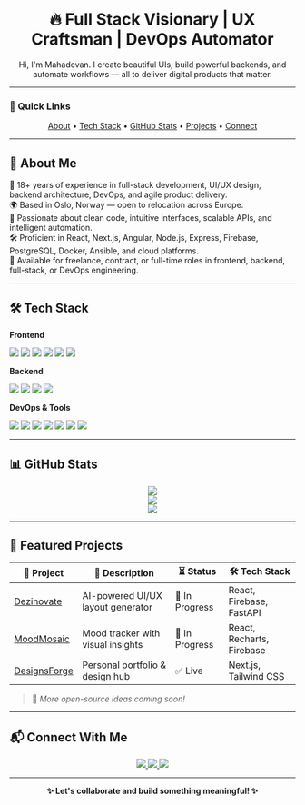 <h1 align="center">🔥 Full Stack Visionary | UX Craftsman | DevOps Automator</h1>

<p align="center">
Hi, I'm Mahadevan. I create beautiful UIs, build powerful backends, and automate workflows — all to deliver digital products that matter.
</p>

---

### 📌 Quick Links

<p align="center">
  <a href="#-about-me">About</a> • 
  <a href="#-tech-stack">Tech Stack</a> • 
  <a href="#-github-stats">GitHub Stats</a> • 
  <a href="#-featured-projects">Projects</a> • 
  <a href="#-connect-with-me">Connect</a>
</p>

---

## 📖 About Me

💼 18+ years of experience in full-stack development, UI/UX design, backend architecture, DevOps, and agile product delivery.  
🌍 Based in Oslo, Norway — open to relocation across Europe.  
🚀 Passionate about clean code, intuitive interfaces, scalable APIs, and intelligent automation.  
🛠 Proficient in React, Next.js, Angular, Node.js, Express, Firebase, PostgreSQL, Docker, Ansible, and cloud platforms.  
🎯 Available for freelance, contract, or full-time roles in frontend, backend, full-stack, or DevOps engineering.



---

## 🛠 Tech Stack

**Frontend**
<p>
  <img src="https://img.shields.io/badge/React-20232a?style=for-the-badge&logo=react" />
  <img src="https://img.shields.io/badge/Next.js-000000?style=for-the-badge&logo=next.js" />
  <img src="https://img.shields.io/badge/Angular-DD0031?style=for-the-badge&logo=angular&logoColor=white" />
  <img src="https://img.shields.io/badge/Vue.js-42b883?style=for-the-badge&logo=vue.js&logoColor=white" />
  <img src="https://img.shields.io/badge/Tailwind-06B6D4?style=for-the-badge&logo=tailwindcss" />
  <img src="https://img.shields.io/badge/Figma-F24E1E?style=for-the-badge&logo=figma" />
</p>

**Backend**
<p>
  <img src="https://img.shields.io/badge/Node.js-3C873A?style=for-the-badge&logo=nodedotjs" />
  <img src="https://img.shields.io/badge/Express.js-000000?style=for-the-badge&logo=express" />
  <img src="https://img.shields.io/badge/Firebase-FFCA28?style=for-the-badge&logo=firebase" />
  <img src="https://img.shields.io/badge/PostgreSQL-336791?style=for-the-badge&logo=postgresql" />
</p>

**DevOps & Tools**
<p>
  <img src="https://img.shields.io/badge/GitHub-181717?style=for-the-badge&logo=github" />
  <img src="https://img.shields.io/badge/Azure DevOps-0078D7?style=for-the-badge&logo=azuredevops" />
  <img src="https://img.shields.io/badge/Docker-2496ED?style=for-the-badge&logo=docker" />
  <img src="https://img.shields.io/badge/Ansible-EE0000?style=for-the-badge&logo=ansible&logoColor=white" />
  <img src="https://img.shields.io/badge/Postman-FF6C37?style=for-the-badge&logo=postman&logoColor=white" />
  <img src="https://img.shields.io/badge/Vercel-000000?style=for-the-badge&logo=vercel&logoColor=white" />
  <img src="https://img.shields.io/badge/VS Code-007ACC?style=for-the-badge&logo=visualstudiocode" />
</p>

---

## 📊 GitHub Stats

<p align="center">
  <img src="https://github-readme-stats.vercel.app/api?username=karthic2914&show_icons=true&theme=tokyonight" />
  <br/>
  <img src="https://streak-stats.demolab.com/?user=karthic2914&theme=tokyonight" />
  <br/>
  <img src="https://github-readme-stats.vercel.app/api/top-langs/?username=karthic2914&layout=compact&theme=tokyonight" />
</p>

---

## 🚀 Featured Projects

| 💼 Project | 📝 Description | ⏳ Status | 🛠 Tech Stack |
|-----------|----------------|-----------|----------------|
| [Dezinovate](https://github.com/karthic2914/dezinovate) | AI-powered UI/UX layout generator | 🚧 In Progress | React, Firebase, FastAPI |
| [MoodMosaic](https://github.com/karthic2914/moodmosaic) | Mood tracker with visual insights | 🚧 In Progress | React, Recharts, Firebase |
| [DesignsForge](https://www.designsforge.com) | Personal portfolio & design hub | ✅ Live | Next.js, Tailwind CSS |

> 🧠 *More open-source ideas coming soon!*

---

## 📬 Connect With Me

<p align="center">
  <a href="https://www.linkedin.com/in/skmahadevan">
    <img src="https://img.shields.io/badge/LinkedIn-0077B5?style=for-the-badge&logo=linkedin&logoColor=white" />
  </a>
  <a href="mailto:karthic2914@gmail.com">
    <img src="https://img.shields.io/badge/Gmail-D14836?style=for-the-badge&logo=gmail&logoColor=white" />
  </a>
  <a href="https://www.designsforge.com">
    <img src="https://img.shields.io/badge/Portfolio-000?style=for-the-badge&logo=vercel" />
  </a>
</p>

---

<p align="center">
  <b>✨ Let's collaborate and build something meaningful! ✨</b>
</p>
